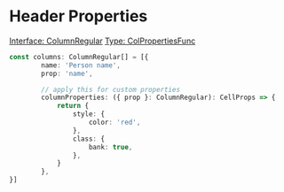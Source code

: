# Header Properties

[<Badge type="tip">Interface: ColumnRegular</Badge>](../types/Interface.ColumnRegular) [<Badge type="tip">Type: ColPropertiesFunc</Badge>](../types/TypeAlias.ColPropertiesFunc)

<!--@include: ../parts/column.props.md-->


```ts
const columns: ColumnRegular[] = [{
        name: 'Person name',
        prop: 'name',

        // apply this for custom properties
        columnProperties: ({ prop }: ColumnRegular): CellProps => {
            return {
                style: {
                    color: 'red',
                },
                class: {
                    bank: true,
                },
            }
        },
}]
```
